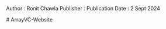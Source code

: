 Author : Ronit Chawla
Publisher : 
Publication Date : 2 Sept 2024
 
#   A r r a y V C - W e b s i t e  
 
